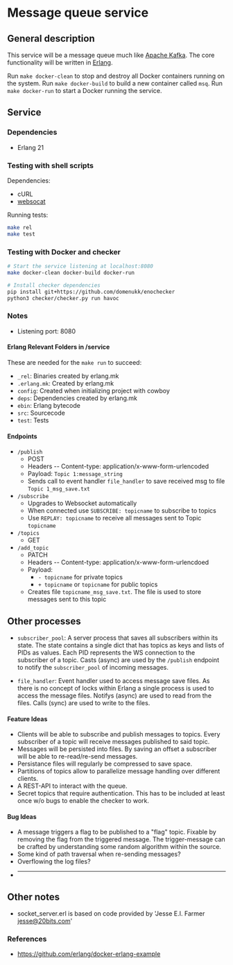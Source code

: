 # Message queue service

## General description

This service will be a message queue much like [Apache Kafka](https://kafka.apache.org/). The core functionality will be written in [Erlang](https://www.erlang.org/).

Run `make docker-clean` to stop and destroy all Docker containers running on the system. Run `make docker-build` to build a new container called `msq`. Run `make docker-run` to start a Docker running the service. 

## Service

### Dependencies

- Erlang 21

### Testing with shell scripts

Dependencies:

- cURL
- [websocat](https://github.com/vi/websocat)

Running tests:

```sh
make rel
make test
```

### Testing with Docker and checker

```sh
# Start the service listening at localhost:8080
make docker-clean docker-build docker-run

# Install checker dependencies
pip install git+https://github.com/domenukk/enochecker
python3 checker/checker.py run havoc
```

### Notes

- Listening port: 8080

#### Erlang Relevant Folders in /service

These are needed for the `make run` to succeed:

  * `_rel`: Binaries created by erlang.mk
  * `.erlang.mk`: Created by erlang.mk
  * `config`: Created when initializing project with cowboy
  * `deps`: Dependencies created by erlang.mk
  * `ebin`: Erlang bytecode
  * `src`: Sourcecode
  * `test`: Tests

#### Endpoints

  - `/publish` 
    * POST 
    * Headers -- Content-type: application/x-www-form-urlencoded
    * Payload: `Topic 1:message_string`
    * Sends call to event handler `file_handler` to save received msg to file `Topic 1_msg_save.txt`
  - `/subscribe`
    * Upgrades to Websocket automatically
    * When connected use `SUBSCRIBE: topicname` to subscribe to topics
    * Use `REPLAY: topicname` to receive all messages sent to Topic `topicname`
  - `/topics` 
    * GET 
  - `/add_topic` 
    * PATCH 
    * Headers -- Content-type: application/x-www-form-urlencdoed
    * Payload: 
        * `- topicname` for private topics
        * `+ topicname` or `topicname` for public topics
    * Creates file `topicname_msg_save.txt`. The file is used to store messages sent to this topic

## Other processes

- `subscriber_pool`: A server process that saves all subscribers within its state. The state contains a single dict that has topics as keys and lists of PIDs as values. Each PID represents the WS connection to the subscriber of a topic. Casts (async) are used by the `/publish` endpoint to notify the `subscriber_pool` of incoming messages.

- `file_handler`: Event handler used to access message save files. As there is no concept of locks within Erlang a single process is used to access the message files. Notifys (async) are used to read from the files. Calls (sync) are used to write to the files.


#### Feature Ideas

* Clients will be able to subscribe and publish messages to topics. Every subscriber of a topic will receive messages published to said topic. 
* Messages will be persisted into files. By saving an offset a subscriber will be able to re-read/re-send messages. 
* Persistance files will regularly be compressed to save space.
* Partitions of topics allow to parallelize message handling over different clients.
* A REST-API to interact with the queue.
* Secret topics that require authentication. This has to be included at least once w/o bugs to enable the checker to work.

#### Bug Ideas

* A message triggers a flag to be published to a "flag" topic. Fixable by removing the flag from the triggered message. The trigger-message can be crafted by understanding some random algorithm within the source.
* Some kind of path traversal when re-sending messages?
* Overflowing the log files?
* ___________________

## Other notes

* socket_server.erl is based on code provided by 'Jesse E.I. Farmer <jesse@20bits.com>'

### References

- https://github.com/erlang/docker-erlang-example
